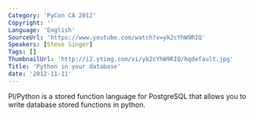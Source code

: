 ```yaml
---
Category: 'PyCon CA 2012'
Copyright: ''
Language: 'English'
SourceUrl: 'https://www.youtube.com/watch?v=yk2cYhW9RIQ'
Speakers: [Steve Singer]
Tags: []
ThumbnailUrl: 'http://i2.ytimg.com/vi/yk2cYhW9RIQ/hqdefault.jpg'
Title: 'Python in your database'
date: '2012-11-11'
---
```

Pl/Python is a stored function language for PostgreSQL that allows you to
write database stored functions in python.
